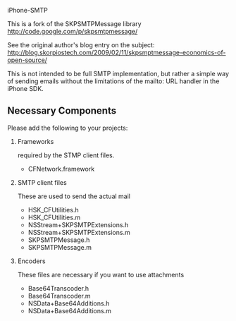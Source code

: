iPhone-SMTP

This is a fork of the SKPSMTPMessage library
http://code.google.com/p/skpsmtpmessage/

See the original author's blog entry on the subject:
http://blog.skorpiostech.com/2009/02/11/skpsmptmessage-economics-of-open-source/

This is not intended to be full SMTP implementation, but rather a simple way of sending emails without the limitations of the mailto: URL handler in the iPhone SDK.

## Necessary Components

Please add the following to your projects:

1. Frameworks
    
    required by the STMP client files.

    * CFNetwork.framework


2. SMTP client files

    These are used to send the actual mail

    * HSK_CFUtilities.h
    * HSK_CFUtilities.m
    * NSStream+SKPSMTPExtensions.h
    * NSStream+SKPSMTPExtensions.m
    * SKPSMTPMessage.h
    * SKPSMTPMessage.m

3. Encoders

    These files are necessary if you want to use attachments

    * Base64Transcoder.h
    * Base64Transcoder.m
    * NSData+Base64Additions.h
    * NSData+Base64Additions.m

